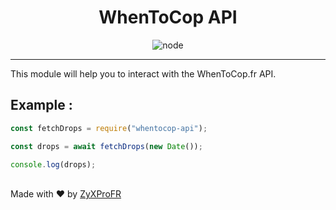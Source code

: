 <h1 align="center">WhenToCop API</h1>

<p align="center">
  <img alt="node" src="https://img.shields.io/node/v/discord.js?style=for-the-badge">
</p>

<hr>

This module will help you to interact with the WhenToCop.fr API.

## Example :

```javascript
const fetchDrops = require("whentocop-api");

const drops = await fetchDrops(new Date());

console.log(drops);
```

\
Made with ❤️ by <a href="https://github.com/ZyXProFR" target="_blank">ZyXProFR</a>
